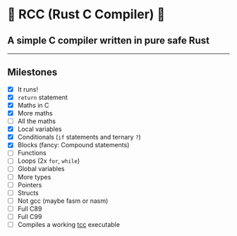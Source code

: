 # 🚀 RCC (Rust C Compiler) 🚀

## A simple C compiler written in pure safe Rust

---

## Milestones
- [x] It runs!
- [x] `return` statement
- [x] Maths in C
- [x] More maths
- [ ] All the maths
- [x] Local variables
- [x] Conditionals (`if` statements and ternary `?`)
- [x] Blocks (fancy: Compound statements)
- [ ] Functions
- [ ] Loops (2x `for`, `while`)
- [ ] Global variables
- [ ] More types
- [ ] Pointers
- [ ] Structs
- [ ] Not gcc (maybe fasm or nasm)
- [ ] Full C89
- [ ] Full C99
- [ ] Compiles a working [tcc](https://github.com/LuaDist/tcc) executable
